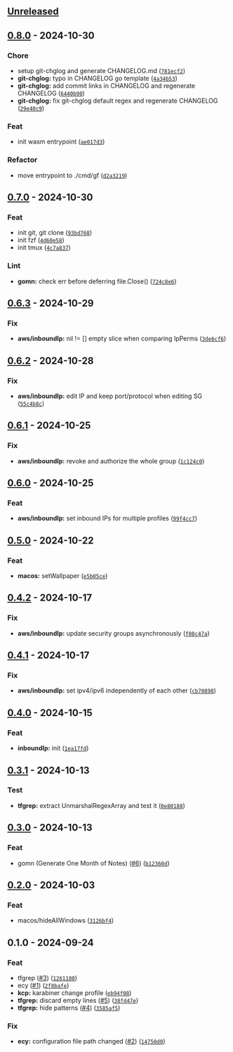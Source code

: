 <a name="unreleased"></a>
## [Unreleased]


<a name="0.8.0"></a>
## [0.8.0] - 2024-10-30
### Chore
- setup git-chglog and generate CHANGELOG.md ([`781ecf2`](https://github.com/gforien/gf/commit/781ecf2eb079fcf4d24156e153757c72d3c00070))
- **git-chglog:** typo in CHANGELOG go template ([`4a34b53`](https://github.com/gforien/gf/commit/4a34b53990bf3d7f18f8d5b40c9be4b3c9be2e07))
- **git-chglog:** add commit links in CHANGELOG and regenerate CHANGELOG ([`6440b90`](https://github.com/gforien/gf/commit/6440b9056d8e40cc5c4733106542652373bfd7ee))
- **git-chglog:** fix git-chglog default regex and regenerate CHANGELOG ([`29e40c9`](https://github.com/gforien/gf/commit/29e40c965979b2f246f3834ba3dfd907fde53c7a))

### Feat
- init wasm entrypoint ([`ae017d3`](https://github.com/gforien/gf/commit/ae017d3f18578923045ffec6ebe16a5763026fae))

### Refactor
- move entrypoint to ./cmd/gf ([`d2a3219`](https://github.com/gforien/gf/commit/d2a321968307c31c37f93f0fbc4fad4972717538))


<a name="0.7.0"></a>
## [0.7.0] - 2024-10-30
### Feat
- init git, git clone ([`93bd768`](https://github.com/gforien/gf/commit/93bd7680f5a5e45ac8e67b865ebf7974ac514baa))
- init fzf ([`4d60e58`](https://github.com/gforien/gf/commit/4d60e583db59b6fbccdf694a4c4146af8299088b))
- init tmux ([`4c7a837`](https://github.com/gforien/gf/commit/4c7a837d718eb402925f1065b2ef5fcf1cbc5c61))

### Lint
- **gomn:** check err before deferring file.Close() ([`724c8e6`](https://github.com/gforien/gf/commit/724c8e648e93654ce1af87e218d5e721fdcf1774))


<a name="0.6.3"></a>
## [0.6.3] - 2024-10-29
### Fix
- **aws/inboundIp:** nil != [] empty slice when comparing IpPerms ([`3de6cf6`](https://github.com/gforien/gf/commit/3de6cf61726b78c25eec1841b0da134ccd1e2fa8))


<a name="0.6.2"></a>
## [0.6.2] - 2024-10-28
### Fix
- **aws/inboundIp:** edit IP and keep port/protocol when editing SG ([`55c4b8c`](https://github.com/gforien/gf/commit/55c4b8caa1a837023aa8e6ac3adb48fb5a0c6dec))


<a name="0.6.1"></a>
## [0.6.1] - 2024-10-25
### Fix
- **aws/inboundIp:** revoke and authorize the whole group ([`1c124c0`](https://github.com/gforien/gf/commit/1c124c024186489748cc8e8abeb8929fee3521ae))


<a name="0.6.0"></a>
## [0.6.0] - 2024-10-25
### Feat
- **aws/inboundIp:** set inbound IPs for multiple profiles ([`99f4cc7`](https://github.com/gforien/gf/commit/99f4cc7cb636f65392bc502c83e2c56805e32bfb))


<a name="0.5.0"></a>
## [0.5.0] - 2024-10-22
### Feat
- **macos:** setWallpaper ([`e5b05ce`](https://github.com/gforien/gf/commit/e5b05ce93bb66bb86763bb45e367358ac893083e))


<a name="0.4.2"></a>
## [0.4.2] - 2024-10-17
### Fix
- **aws/inboundIp:** update security groups asynchronously ([`f08c47a`](https://github.com/gforien/gf/commit/f08c47a0b17c0d35083238210f9f8183f78716d6))


<a name="0.4.1"></a>
## [0.4.1] - 2024-10-17
### Fix
- **aws/inboundIp:** set ipv4/ipv6 independently of each other ([`cb70898`](https://github.com/gforien/gf/commit/cb7089873cc565e6fb7f137eca14185696cf35ba))


<a name="0.4.0"></a>
## [0.4.0] - 2024-10-15
### Feat
- **inboundIp:** init ([`1ea17fd`](https://github.com/gforien/gf/commit/1ea17fd11b4697bb3e69209e3d9eb0f4f762475a))


<a name="0.3.1"></a>
## [0.3.1] - 2024-10-13
### Test
- **tfgrep:** extract UnmarshalRegexArray and test it ([`0e80188`](https://github.com/gforien/gf/commit/0e8018801b8c57c2a35dd86a3e8e9ffbde5f2b92))


<a name="0.3.0"></a>
## [0.3.0] - 2024-10-13
### Feat
- gomn (Generate One Month of Notes) ([#6](https://github.com/gforien/gf/issues/6)) ([`b12360d`](https://github.com/gforien/gf/commit/b12360da980bcf486e3d4b0972930b75e619b338))


<a name="0.2.0"></a>
## [0.2.0] - 2024-10-03
### Feat
- macos/hideAllWindows ([`3126bf4`](https://github.com/gforien/gf/commit/3126bf4807845a375bab608947d0db9808afff8c))


<a name="0.1.0"></a>
## 0.1.0 - 2024-09-24
### Feat
- tfgrep ([#3](https://github.com/gforien/gf/issues/3)) ([`1261180`](https://github.com/gforien/gf/commit/126118083a465c54949f04f74822539bc32cf120))
- ecy ([#1](https://github.com/gforien/gf/issues/1)) ([`2f8bafe`](https://github.com/gforien/gf/commit/2f8bafe91aef35bccb457c307c963878a24a312e))
- **kcp:** karabiner change profile ([`eb94f08`](https://github.com/gforien/gf/commit/eb94f082b0dd3accf04da0d58046e441ee306fbc))
- **tfgrep:** discard empty lines ([#5](https://github.com/gforien/gf/issues/5)) ([`38fd47e`](https://github.com/gforien/gf/commit/38fd47e24b2ee42a100347331903d1fb08609f69))
- **tfgrep:** hide patterns ([#4](https://github.com/gforien/gf/issues/4)) ([`3585af5`](https://github.com/gforien/gf/commit/3585af513fc2b0940eedc3646d89c6645a5066c8))

### Fix
- **ecy:** configuration file path changed ([#2](https://github.com/gforien/gf/issues/2)) ([`14750d0`](https://github.com/gforien/gf/commit/14750d0224917b76d67cbf02b2a2c4230085c096))


[Unreleased]: https://github.com/gforien/gf/compare/0.8.0...HEAD
[0.8.0]: https://github.com/gforien/gf/compare/0.7.0...0.8.0
[0.7.0]: https://github.com/gforien/gf/compare/0.6.3...0.7.0
[0.6.3]: https://github.com/gforien/gf/compare/0.6.2...0.6.3
[0.6.2]: https://github.com/gforien/gf/compare/0.6.1...0.6.2
[0.6.1]: https://github.com/gforien/gf/compare/0.6.0...0.6.1
[0.6.0]: https://github.com/gforien/gf/compare/0.5.0...0.6.0
[0.5.0]: https://github.com/gforien/gf/compare/0.4.2...0.5.0
[0.4.2]: https://github.com/gforien/gf/compare/0.4.1...0.4.2
[0.4.1]: https://github.com/gforien/gf/compare/0.4.0...0.4.1
[0.4.0]: https://github.com/gforien/gf/compare/0.3.1...0.4.0
[0.3.1]: https://github.com/gforien/gf/compare/0.3.0...0.3.1
[0.3.0]: https://github.com/gforien/gf/compare/0.2.0...0.3.0
[0.2.0]: https://github.com/gforien/gf/compare/0.1.0...0.2.0
